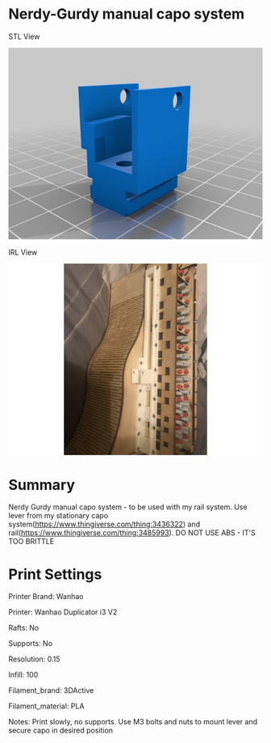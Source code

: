 # Nerdy-Gurdy manual capo system

STL View

![Alt text](https://github.com/theremotheman/Nerdy-Gurdy-manual-capo-system/blob/master/images/1.jpg?raw=true "STL View")

IRL View

![Alt text](https://github.com/theremotheman/Nerdy-Gurdy-manual-capo-system/blob/master/images/2.jpg?raw=true "IRL View")


# Summary

Nerdy Gurdy manual capo system - to be used with my rail system. Use lever from my stationary capo system(https://www.thingiverse.com/thing:3436322) and rail(https://www.thingiverse.com/thing:3485993). DO NOT USE ABS - IT'S TOO BRITTLE

# Print Settings

Printer Brand: Wanhao

Printer: Wanhao Duplicator i3 V2

Rafts: No

Supports: No

Resolution: 0.15

Infill: 100

Filament_brand: 3DActive

Filament_material: PLA

Notes: 
Print slowly, no supports. Use M3 bolts and nuts to mount lever and secure capo in desired position

